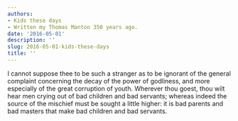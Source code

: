 ```yaml
---
authors:
- Kids these days
- Written my Thomas Manton 350 years ago.
date: '2016-05-01'
description: ''
slug: 2016-05-01-kids-these-days
title: ''
---
```

I cannot suppose thee to be such a stranger as to be ignorant of the general complaint concerning the decay of the power of godliness, and more especially of the great corruption of youth. Wherever thou goest, thou wilt hear men crying out of bad children and bad servants; whereas indeed the source of the mischief must be sought a little higher: it is bad parents and bad masters that make bad children and bad servants.



